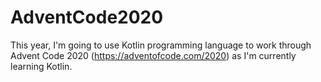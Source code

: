 # AdventCode2020
This year, I'm going to use Kotlin programming language to work through Advent Code 2020 (https://adventofcode.com/2020) as I'm currently learning Kotlin. 
